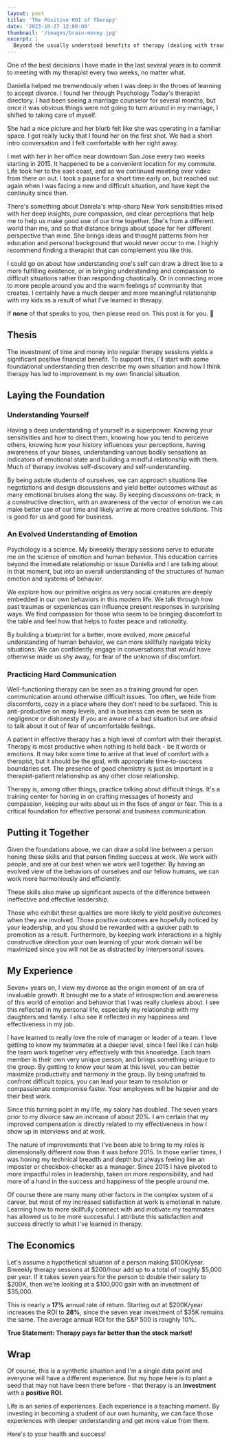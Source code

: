 ```yaml
---
layout: post
title: 'The Positive ROI of Therapy'
date: '2023-10-27 12:00:00'
thumbnail: '/images/brain-money.jpg'
excerpt: |
  Beyond the usually understood benefits of therapy (dealing with trauma, triggers, relationships, etc.), this post presents a thesis that regular therapy yields a positive ROI over traditional investments.
---
```


One of the best decisions I have made in the last several years is to commit to meeting with my therapist every two weeks, no matter what.

Daniella helped me tremendously when I was deep in the throes of learning to accept divorce. I found her through Psychology Today's therapist directory. I had been seeing a marriage counselor for several months, but once it was obvious things were not going to turn around in my marriage, I shifted to taking care of myself.

She had a nice picture and her blurb felt like she was operating in a familiar space. I got really lucky that I found her on the first shot. We had a short intro conversation and I felt comfortable with her right away.

I met with her in her office near downtown San Jose every two weeks starting in 2015. It happened to be a convenient location for my commute. Life took her to the east coast, and so we continued meeting over video from there on out. I took a pause for a short time early on, but reached out again when I was facing a new and difficult situation, and have kept the continuity since then.

There's something about Daniela's whip-sharp New York sensibilities mixed with her deep insights, pure compassion, and clear perceptions that help me to help us make good use of our time together. She's from a different world than me, and so that distance brings about space for her different perspective than mine. She brings ideas and thought patterns from her education and personal background that would never occur to me. I highly recommend finding a therapist that can complement you like this.

I could go on about how understanding one's self can draw a direct line to a more fulfilling existence, or in bringing understanding and compassion to difficult situations rather than responding chaotically. Or in connecting more to more people around you and the warm feelings of community that creates. I certainly have a much deeper and more meaningful relationship with my kids as a result of what I've learned in therapy.

If **none** of that speaks to you, then please read on. This post is for you. 🤑


## Thesis

The investment of time and money into regular therapy sessions yields a significant positive financial benefit. To support this, I'll start with some foundational understanding then describe my own situation and how I think therapy has led to improvement in my own financial situation.


## Laying the Foundation


### Understanding Yourself

Having a deep understanding of yourself is a superpower. Knowing your sensitivities and how to direct them, knowing how you tend to perceive others, knowing how your history influences your perceptions, having awareness of your biases, understanding various bodily sensations as indicators of emotional state and building a mindful relationship with them. Much of therapy involves self-discovery and self-understanding.

By being astute students of ourselves, we can approach situations like negotiations and design discussions and yield better outcomes without as many emotional bruises along the way. By keeping discussions on-track, in a constructive direction, with an awareness of the vector of emotion we can make better use of our time and likely arrive at more creative solutions. This is good for us and good for business.


### An Evolved Understanding of Emotion

Psychology is a science. My biweekly therapy sessions serve to educate me on the science of emotion and human behavior. This education carries beyond the immediate relationship or issue Daniella and I are talking about in that moment, but into an overall understanding of the structures of human emotion and systems of behavior.

We explore how our primitive origins as very social creatures are deeply embedded in our own behaviors in this modern life. We talk through how past traumas or experiences can influence present responses in surprising ways. We find compassion for those who seem to be bringing discomfort to the table and feel how that helps to foster peace and rationality.

By building a blueprint for a better, more evolved, more peaceful understanding of human behavior, we can more skillfully navigate tricky situations. We can confidently engage in conversations that would have otherwise made us shy away, for fear of the unknown of discomfort.


### Practicing Hard Communication

Well-functioning therapy can be seen as a training ground for open communication around otherwise difficult issues. Too often, we hide from discomforts, cozy in a place where they don't need to be surfaced. This is anti-productive on many levels, and in business can even be seen as negligence or dishonesty if you are aware of a bad situation but are afraid to talk about it out of fear of uncomfortable feelings.

A patient in effective therapy has a high level of comfort with their therapist. Therapy is most productive when nothing is held back - be it words or emotions. It may take some time to arrive at that level of comfort with a therapist, but it should be the goal, with appropriate time-to-success boundaries set. The presence of good chemistry is just as important in a therapist-patient relationship as any other close relationship.

Therapy is, among other things, practice talking about difficult things. It's a training center for honing in on crafting messages of honesty and compassion, keeping our wits about us in the face of anger or fear. This is a critical foundation for effective personal and business communication.


## Putting it Together

Given the foundations above, we can draw a solid line between a person honing these skills and that person finding success at work. We work with people, and are at our best when we work well together. By having an evolved view of the behaviors of ourselves and our fellow humans, we can work more harmoniously and efficiently.

These skills also make up significant aspects of the difference between ineffective and effective leadership.

Those who exhibit these qualities are more likely to yield positive outcomes when they are involved. Those positive outcomes are hopefully noticed by your leadership, and you should be rewarded with a quicker path to promotion as a result. Furthermore, by keeping work interactions in a highly constructive direction your own learning of your work domain will be maximized since you will not be as distracted by interpersonal issues.


## My Experience

Seven+ years on, I view my divorce as the origin moment of an era of invaluable growth. It brought me to a state of  introspection and awareness of this world of emotion and behavior that I was really clueless about. I see this reflected in my personal life, especially my relationship with my daughters and family. I also see it reflected in my happiness and effectiveness in my job.

I have learned to really love the role of manager or leader of a team. I love getting to know my teammates at a deeper level, since I feel like I can help the team work together very effectively with this knowledge. Each team member is their own very unique person, and brings something unique to the group. By getting to know your team at this level, you can better maximize productivity and harmony in the group. By being unafraid to confront difficult topics, you can lead your team to resolution or compassionate compromise faster. Your employees will be happier and do their best work.

Since this turning point in my life, my salary has doubled. The seven years prior to my divorce saw an increase of about 20%. I am certain that my improved compensation is directly related to my effectiveness in how I show up in interviews and at work.

The nature of improvements that I've been able to bring to my roles is dimensionally different now than it was before 2015. In those earlier times, I was honing my technical breadth and depth but always feeling like an imposter or checkbox-checker as a manager. Since 2015 I have pivoted to more impactful roles in leadership, taken on more responsibility, and had more of a hand in the success and happiness of the people around me.

Of course there are many many other factors in the complex system of a career, but most of my increased satisfaction at work is emotional in nature. Learning how to more skillfully connect with and motivate my teammates has allowed us to be more successful. I attribute this satisfaction and success directly to what I've learned in therapy.


## The Economics

Let's assume a hypothetical situation of a person making $100K/year. Biweekly therapy sessions at $200/hour add up to a total of roughly $5,000 per year. If it takes seven years for the person to double their salary to $200K, then we're looking at a $100,000 gain with an investment of $35,000.

This is nearly a **17%** annual rate of return. Starting out at $200K/year increases the ROI to **28%**, since the seven year investment of $35K remains the same. The average annual ROI for the S&P 500 is roughly 10%.

**True Statement: Therapy pays far better than the stock market!**


## Wrap

Of course, this is a synthetic situation and I'm a single data point and everyone will have a different experience. But my hope here is to plant a seed that may not have been there before - that therapy is an **investment** with a **positive ROI**.

Life is an series of experiences. Each experience is a teaching moment. By investing in becoming a student of our own humanity, we can face those experiences with deeper understanding and get more value from them.

Here's to your health and success!
